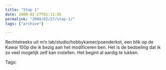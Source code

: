 ```yaml
---
title: "Stap 1"
date: 2008-02-27T01:11:55
permalink: "2008/02/27/stap-1/"
tags: ["archive"]

---
```

Rechtstreeks uit m’n lab/studio/hobbykamer/poenderkot, een blik op de Kawai 100p die ik bezig aan het modificeren ben. Het is de bedoeling dat ik zo veel mogelijk zelf kan instellen. Het begint al aardig te lukken.

Tags:

